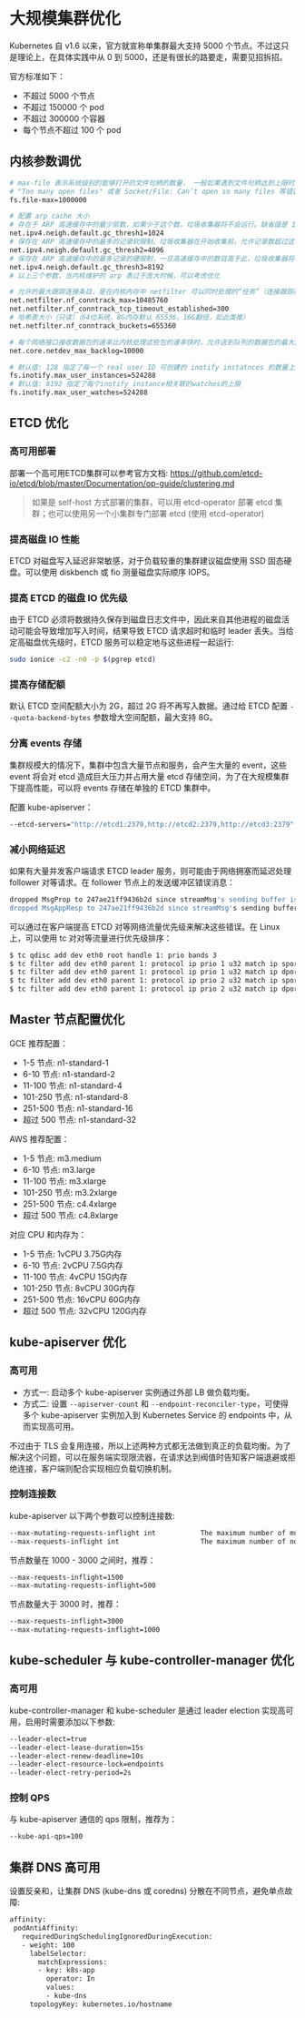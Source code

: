 # 大规模集群优化

Kubernetes 自 v1.6 以来，官方就宣称单集群最大支持 5000 个节点。不过这只是理论上，在具体实践中从 0 到 5000，还是有很长的路要走，需要见招拆招。

官方标准如下：

* 不超过 5000 个节点
* 不超过 150000 个 pod
* 不超过 300000 个容器
* 每个节点不超过 100 个 pod

## 内核参数调优

``` bash
# max-file 表示系统级别的能够打开的文件句柄的数量， 一般如果遇到文件句柄达到上限时，会碰到
# "Too many open files" 或者 Socket/File: Can’t open so many files 等错误
fs.file-max=1000000

# 配置 arp cache 大小
# 存在于 ARP 高速缓存中的最少层数，如果少于这个数，垃圾收集器将不会运行。缺省值是 128
net.ipv4.neigh.default.gc_thresh1=1024
# 保存在 ARP 高速缓存中的最多的记录软限制。垃圾收集器在开始收集前，允许记录数超过这个数字 5 秒。缺省值是 512
net.ipv4.neigh.default.gc_thresh2=4096
# 保存在 ARP 高速缓存中的最多记录的硬限制，一旦高速缓存中的数目高于此，垃圾收集器将马上运行。缺省值是 1024
net.ipv4.neigh.default.gc_thresh3=8192
# 以上三个参数，当内核维护的 arp 表过于庞大时候，可以考虑优化

# 允许的最大跟踪连接条目，是在内核内存中 netfilter 可以同时处理的“任务”（连接跟踪条目）
net.netfilter.nf_conntrack_max=10485760
net.netfilter.nf_conntrack_tcp_timeout_established=300
# 哈希表大小（只读）（64位系统、8G内存默认 65536，16G翻倍，如此类推）
net.netfilter.nf_conntrack_buckets=655360

# 每个网络接口接收数据包的速率比内核处理这些包的速率快时，允许送到队列的数据包的最大数目
net.core.netdev_max_backlog=10000

# 默认值: 128 指定了每一个 real user ID 可创建的 inotify instatnces 的数量上限
fs.inotify.max_user_instances=524288
# 默认值: 8192 指定了每个inotify instance相关联的watches的上限
fs.inotify.max_user_watches=524288
```

## ETCD 优化

### 高可用部署

部署一个高可用ETCD集群可以参考官方文档: https://github.com/etcd-io/etcd/blob/master/Documentation/op-guide/clustering.md

> 如果是 self-host 方式部署的集群，可以用 etcd-operator 部署 etcd 集群；也可以使用另一个小集群专门部署 etcd (使用 etcd-operator)

### 提高磁盘 IO 性能

ETCD 对磁盘写入延迟非常敏感，对于负载较重的集群建议磁盘使用 SSD 固态硬盘。可以使用 diskbench 或 fio 测量磁盘实际顺序 IOPS。

### 提高 ETCD 的磁盘 IO 优先级

由于 ETCD 必须将数据持久保存到磁盘日志文件中，因此来自其他进程的磁盘活动可能会导致增加写入时间，结果导致 ETCD 请求超时和临时 leader 丢失。当给定高磁盘优先级时，ETCD 服务可以稳定地与这些进程一起运行:

``` bash
sudo ionice -c2 -n0 -p $(pgrep etcd)
```

### 提高存储配额

默认 ETCD 空间配额大小为 2G，超过 2G 将不再写入数据。通过给 ETCD 配置 `--quota-backend-bytes` 参数增大空间配额，最大支持 8G。

### 分离 events 存储

集群规模大的情况下，集群中包含大量节点和服务，会产生大量的 event，这些 event 将会对 etcd 造成巨大压力并占用大量 etcd 存储空间，为了在大规模集群下提高性能，可以将 events 存储在单独的 ETCD 集群中。

配置 kube-apiserver：

``` bash
--etcd-servers="http://etcd1:2379,http://etcd2:2379,http://etcd3:2379" --etcd-servers-overrides="/events#http://etcd4:2379,http://etcd5:2379,http://etcd6:2379"
```

### 减小网络延迟

如果有大量并发客户端请求 ETCD leader 服务，则可能由于网络拥塞而延迟处理 follower 对等请求。在 follower 节点上的发送缓冲区错误消息：

``` bash
dropped MsgProp to 247ae21ff9436b2d since streamMsg's sending buffer is full
dropped MsgAppResp to 247ae21ff9436b2d since streamMsg's sending buffer is full
```

可以通过在客户端提高 ETCD 对等网络流量优先级来解决这些错误。在 Linux 上，可以使用 tc 对对等流量进行优先级排序：

``` bash
$ tc qdisc add dev eth0 root handle 1: prio bands 3
$ tc filter add dev eth0 parent 1: protocol ip prio 1 u32 match ip sport 2380 0xffff flowid 1:1
$ tc filter add dev eth0 parent 1: protocol ip prio 1 u32 match ip dport 2380 0xffff flowid 1:1
$ tc filter add dev eth0 parent 1: protocol ip prio 2 u32 match ip sport 2379 0xffff flowid 1:1
$ tc filter add dev eth0 parent 1: protocol ip prio 2 u32 match ip dport 2379 0xffff flowid 1:1
```

## Master 节点配置优化

GCE 推荐配置：

* 1-5 节点: n1-standard-1
* 6-10 节点: n1-standard-2
* 11-100 节点: n1-standard-4
* 101-250 节点: n1-standard-8
* 251-500 节点: n1-standard-16
* 超过 500 节点: n1-standard-32

AWS 推荐配置：

* 1-5 节点: m3.medium
* 6-10 节点: m3.large
* 11-100 节点: m3.xlarge
* 101-250 节点: m3.2xlarge
* 251-500 节点: c4.4xlarge
* 超过 500 节点: c4.8xlarge

对应 CPU 和内存为：

* 1-5 节点: 1vCPU 3.75G内存
* 6-10 节点: 2vCPU 7.5G内存
* 11-100 节点: 4vCPU 15G内存
* 101-250 节点: 8vCPU 30G内存
* 251-500 节点: 16vCPU 60G内存
* 超过 500 节点: 32vCPU 120G内存

## kube-apiserver 优化

### 高可用

* 方式一: 启动多个 kube-apiserver 实例通过外部 LB 做负载均衡。
* 方式二: 设置 `--apiserver-count` 和 `--endpoint-reconciler-type`，可使得多个 kube-apiserver 实例加入到 Kubernetes Service 的 endpoints 中，从而实现高可用。

不过由于 TLS 会复用连接，所以上述两种方式都无法做到真正的负载均衡。为了解决这个问题，可以在服务端实现限流器，在请求达到阀值时告知客户端退避或拒绝连接，客户端则配合实现相应负载切换机制。

### 控制连接数

kube-apiserver 以下两个参数可以控制连接数:

``` bash
--max-mutating-requests-inflight int           The maximum number of mutating requests in flight at a given time. When the server exceeds this, it rejects requests. Zero for no limit. (default 200)
--max-requests-inflight int                    The maximum number of non-mutating requests in flight at a given time. When the server exceeds this, it rejects requests. Zero for no limit. (default 400)
```

节点数量在 1000 - 3000 之间时，推荐：

``` bash
--max-requests-inflight=1500
--max-mutating-requests-inflight=500
```

节点数量大于 3000 时，推荐：

``` bash
--max-requests-inflight=3000
--max-mutating-requests-inflight=1000
```

## kube-scheduler 与 kube-controller-manager 优化

### 高可用

kube-controller-manager 和 kube-scheduler 是通过 leader election 实现高可用，启用时需要添加以下参数:

``` bash
--leader-elect=true
--leader-elect-lease-duration=15s
--leader-elect-renew-deadline=10s
--leader-elect-resource-lock=endpoints
--leader-elect-retry-period=2s
```

### 控制 QPS

与 kube-apiserver 通信的 qps 限制，推荐为：

``` bash
--kube-api-qps=100
```

## 集群 DNS 高可用

设置反亲和，让集群 DNS (kube-dns 或 coredns) 分散在不同节点，避免单点故障:

``` bash
affinity:
 podAntiAffinity:
   requiredDuringSchedulingIgnoredDuringExecution:
   - weight: 100
     labelSelector:
       matchExpressions:
       - key: k8s-app
         operator: In
         values:
         - kube-dns
     topologyKey: kubernetes.io/hostname
```